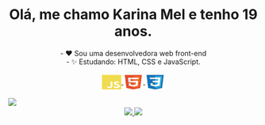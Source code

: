 
<h1 align="center"> Olá, me chamo Karina Mel e tenho 19 anos.</h1>
<div align="center">
- ❤️ Sou uma desenvolvedora web front-end </br>
- ✨ Estudando: HTML, CSS e JavaScript.
<div style="display: inline_block"><br>
  <a href='https://github.com/KarinaMel0'>
  <img align="center" alt="-Js" height="30" width="40" src="https://raw.githubusercontent.com/devicons/devicon/master/icons/javascript/javascript-plain.svg">
  <img align="center" alt="-HTML" height="30" width="40" src="https://raw.githubusercontent.com/devicons/devicon/master/icons/html5/html5-original.svg">
  <img align="center" alt="-CSS" height="30" width="40" src="https://raw.githubusercontent.com/devicons/devicon/master/icons/css3/css3-original.svg"> 
</div>
  
</div></br>
<div align="center" style="display:inline;">
<img src="https://cdn.discordapp.com/attachments/725539486951538750/898375155527602206/download20211004220110.png"  style='width:300px'/>
</div>
<div align="center">
  <a href="https://github.com/KarinaMel0">
  <img height="180em" src="https://github-readme-stats.vercel.app/api?username=KarinaMel0&show_icons=true&theme=dracula&include_all_commits=true&count_private=true"/>
  <img height="180em" src="https://github-readme-stats.vercel.app/api/top-langs/?username=KarinaMel0&layout=compact&langs_count=7&theme=cobalt"/>
</div>
  
